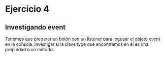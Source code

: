 # Ejercicio 4

## Investigando event

Tenemos que preparar un botón con un listener para loguear el objeto event en la consola. Investigar si la clave type que encontramos en él es una propiedad o un método.
